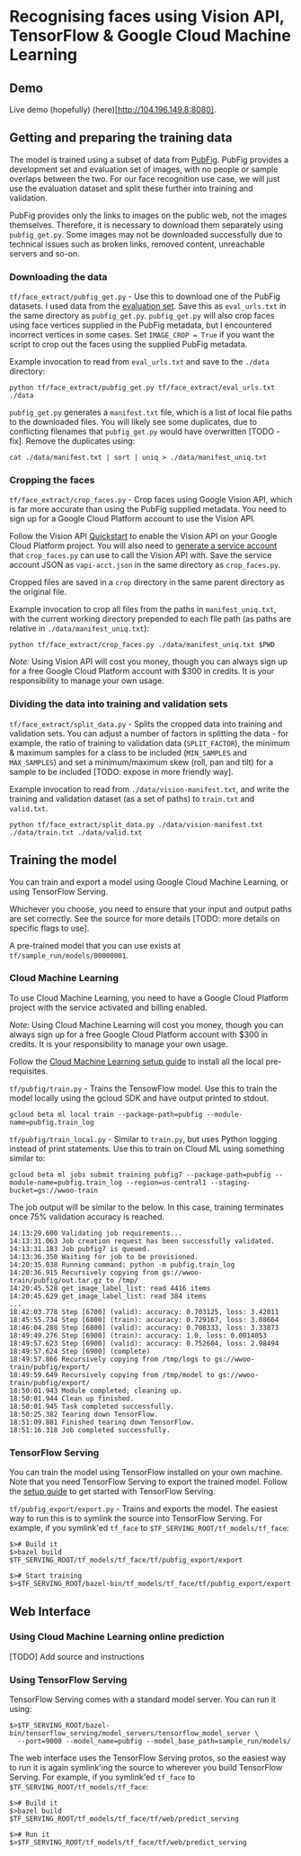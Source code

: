 # Recognising faces using Vision API, TensorFlow & Google Cloud Machine Learning

## Demo

Live demo (hopefully) (here)[http://104.196.149.8:8080].

## Getting and preparing the training data

The model is trained using a subset of data from [PubFig](http://www.cs.columbia.edu/CAVE/databases/pubfig/). PubFig provides a development set and evaluation set of images, with no people or sample overlaps between the two.  For our face recognition use case, we will just use the evaluation dataset and split these further into training and validation.

PubFig provides only the links to images on the public web, not the images themselves.  Therefore, it is necessary to download them separately using `pubfig_get.py`.  Some images may not be downloaded successfully due to technical issues such as broken links, removed content, unreachable servers and so-on.

### Downloading the data

`tf/face_extract/pubfig_get.py` - Use this to download one of the PubFig datasets.  I used data from the [evaluation set](http://www.cs.columbia.edu/CAVE/databases/pubfig/download/#eval). Save this as `eval_urls.txt` in the same directory as `pubfig_get.py`.  `pubfig_get.py` will also crop faces using face vertices supplied in the PubFig metadata, but I encountered incorrect vertices in some cases. Set `IMAGE_CROP = True` if you want the script to crop out the faces using the supplied PubFig metadata.  

Example invocation to read from `eval_urls.txt` and save to the `./data` directory:

```
python tf/face_extract/pubfig_get.py tf/face_extract/eval_urls.txt ./data
```

`pubfig_get.py` generates a `manifest.txt` file, which is a list of local file paths to the downloaded files.  You will likely see some duplicates, due to conflicting filenames that `pubfig_get.py` would have overwritten [TODO - fix].  Remove the duplicates using:

```
cat ./data/manifest.txt | sort | uniq > ./data/manifest_uniq.txt
```

### Cropping the faces

`tf/face_extract/crop_faces.py` - Crop faces using Google Vision API, which is far more accurate than using the PubFig supplied metadata.  You need to sign up for a Google Cloud Platform account to use the Vision API.  

Follow the Vision API [Quickstart](https://cloud.google.com/vision/docs/quickstart) to enable the Vision API on your Google Cloud Platform project.  You will also need to [generate a service account](https://cloud.google.com/storage/docs/authentication#generating-a-private-key) that `crop_faces.py` can use to call the Vision API with.  Save the service account JSON as `vapi-acct.json` in the same directory as `crop_faces.py`.

Cropped files are saved in a `crop` directory in the same parent directory as the original file.

Example invocation to crop all files from the paths in `manifest_uniq.txt`, with the current working directory prepended to each file path (as paths are relative in `./data/manifest_uniq.txt`):

```
python tf/face_extract/crop_faces.py ./data/manifest_uniq.txt $PWD
```

*Note:* Using Vision API will cost you money, though you can always sign up for a free Google Cloud Platform account with $300 in credits.  It is your responsibility to manage your own usage.

### Dividing the data into training and validation sets

`tf/face_extract/split_data.py` - Splits the cropped data into training and validation sets.  You can adjust a number of factors in splitting the data - for example, the ratio of training to validation data (`SPLIT_FACTOR`), the minimum & maximum samples for a class to be included (`MIN_SAMPLES` and `MAX_SAMPLES`) and set a minimum/maximum skew (roll, pan and tilt) for a sample to be included [TODO: expose in more friendly way].

Example invocation to read from `./data/vision-manifest.txt`, and write the training and validation dataset (as a set of paths) to `train.txt` and `valid.txt`.

```
python tf/face_extract/split_data.py ./data/vision-manifest.txt ./data/train.txt ./data/valid.txt
```

## Training the model

You can train and export a model using Google Cloud Machine Learning, or using TensorFlow Serving.

Whichever you choose, you need to ensure that your input and output paths are set correctly.  See the source for more details [TODO: more details on specific flags to use].

A pre-trained model that you can use exists at `tf/sample_run/models/00000001`.

### Cloud Machine Learning

To use Cloud Machine Learning, you need to have a Google Cloud Platform project with the service activated and billing enabled.

*Note:* Using Cloud Machine Learning will cost you money, though you can always sign up for a free Google Cloud Platform account with $300 in credits.  It is your responsibility to manage your own usage.

Follow the [Cloud Machine Learning setup guide](https://cloud.google.com/ml/docs/how-tos/getting-set-up) to install all the local pre-requisites.

`tf/pubfig/train.py` - Trains the TensowFlow model.  Use this to train the model locally using the gcloud SDK and have output printed to stdout.

```
gcloud beta ml local train --package-path=pubfig --module-name=pubfig.train_log
```

`tf/pubfig/train_local.py` - Similar to `train.py`, but uses Python logging instead of print statements.  Use this to train on Cloud ML using something similar to:

```
gcloud beta ml jobs submit training pubfig7 --package-path=pubfig --module-name=pubfig.train_log --region=us-central1 --staging-bucket=gs://wwoo-train
```

The job output will be similar to the below. In this case, training terminates once 75% validation accuracy is reached.

```
14:13:29.600 Validating job requirements...
14:13:31.063 Job creation request has been successfully validated.
14:13:31.183 Job pubfig7 is queued.
14:13:36.350 Waiting for job to be provisioned.
14:20:35.038 Running command: python -m pubfig.train_log
14:20:36.915 Recursively copying from gs://wwoo-train/pubfig/out.tar.gz to /tmp/
14:20:45.528 get_image_label_list: read 4416 items
14:20:45.629 get_image_label_list: read 384 items
...
18:42:03.778 Step [6700] (valid): accuracy: 0.703125, loss: 3.42011
18:45:55.734 Step [6800] (train): accuracy: 0.729167, loss: 3.08664
18:46:04.288 Step [6800] (valid): accuracy: 0.708333, loss: 3.33873
18:49:49.276 Step [6900] (train): accuracy: 1.0, loss: 0.0014053
18:49:57.623 Step [6900] (valid): accuracy: 0.752604, loss: 2.98494
18:49:57.624 Step [6900] (complete)
18:49:57.866 Recursively copying from /tmp/logs to gs://wwoo-train/pubfig/export/
18:49:59.649 Recursively copying from /tmp/model to gs://wwoo-train/pubfig/export/
18:50:01.943 Module completed; cleaning up.
18:50:01.944 Clean up finished.
18:50:01.945 Task completed successfully.
18:50:25.382 Tearing down TensorFlow.
18:51:09.881 Finished tearing down TensorFlow.
18:51:16.318 Job completed successfully.
```

### TensorFlow Serving

You can train the model using TensorFlow installed on your own machine.  Note that you need TensorFlow Serving to export the trained model.  Follow the [setup guide](https://tensorflow.github.io/serving/setup) to get started with TensorFlow Serving.

`tf/pubfig_export/export.py` - Trains and exports the model.  The easiest way to run this is to symlink the source into TensorFlow Serving.  For example, if you symlink'ed `tf_face` to `$TF_SERVING_ROOT/tf_models/tf_face`:

```
$># Build it
$>bazel build $TF_SERVING_ROOT/tf_models/tf_face/tf/pubfig_export/export

$># Start training
$>$TF_SERVING_ROOT/bazel-bin/tf_models/tf_face/tf/pubfig_export/export
```

## Web Interface

### Using Cloud Machine Learning online prediction

[TODO] Add source and instructions

### Using TensorFlow Serving

TensorFlow Serving comes with a standard model server.  You can run it using:

```
$>$TF_SERVING_ROOT/bazel-bin/tensorflow_serving/model_servers/tensorflow_model_server \
  --port=9000 --model_name=pubfig --model_base_path=sample_run/models/
```

The web interface uses the TensorFlow Serving protos, so the easiest way to run it is again symlink'ing the source to wherever you build TensorFlow Serving.  For example, if you symlink'ed `tf_face` to `$TF_SERVING_ROOT/tf_models/tf_face`:

```
$># Build it
$>bazel build $TF_SERVING_ROOT/tf_models/tf_face/tf/web/predict_serving

$># Run it
$>$TF_SERVING_ROOT/tf_models/tf_face/tf/web/predict_serving
```
